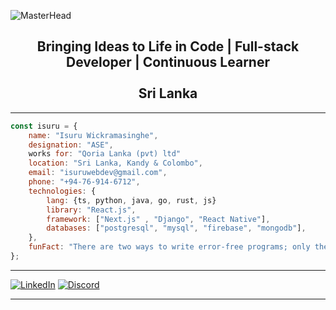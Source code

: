 
![MasterHead](https://camo.githubusercontent.com/26f9c8b7fadcba88f36850ef60d0fec83ea2a48807662d3ea9b010e4f05ef02e/68747470733a2f2f6d69726f2e6d656469756d2e636f6d2f6d61782f313430302f312a4f785437556a4977686b6c4b453864385346796f37672e676966)

<h2 align="center">Bringing Ideas to Life in Code | Full-stack Developer | Continuous Learner <br><br> Sri Lanka </h2>

---

```javascript
const isuru = {
    name: "Isuru Wickramasinghe",
    designation: "ASE",
    works for: "Qoria Lanka (pvt) ltd"
    location: "Sri Lanka, Kandy & Colombo",
    email: "isuruwebdev@gmail.com",
    phone: "+94-76-914-6712",
    technologies: {
        lang: {ts, python, java, go, rust, js}
        library: "React.js",
        framework: ["Next.js" , "Django", "React Native"],
        databases: ["postgresql", "mysql", "firebase", "mongodb"],
    },
    funFact: "There are two ways to write error-free programs; only the third one works",
};
```

---

[![LinkedIn](https://img.shields.io/badge/LinkedIn-%230077B5.svg?logo=linkedin&logoColor=white)](https://linkedin.com/in/isuruwickramasinghe) 
[![Discord](https://img.shields.io/badge/Discord-%237289DA.svg?logo=discord&logoColor=white)](https://discord.gg/E7wnQGns8S)

---






